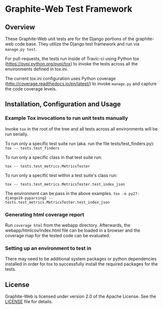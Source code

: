 # Graphite-Web Test Framework

## Overview

These Graphite-Web unit tests are for the Django portions of the graphite-web code base.  They utilize the Django test framework and run via `manage.py test`.

For pull-requests, the tests run inside of Travic-ci using Python tox (https://pypi.python.org/pypi/tox) to invoke the tests across all the environments defined in tox.ini.

The current tox.ini configuration uses Python coverage (http://coverage.readthedocs.io/en/latest/) to invoke `manage.py` and capture the code coverage levels.

## Installation, Configuration and Usage


### Example Tox invocations to run unit tests manually

Invoke `tox` in the root of the tree and all tests across all environments will be run serially.

To run only a specific test suite run (aka. run the file tests/test_finders.py):
`tox -- tests.test_finders`

To run only a specific class in that test suite run:

`tox -- tests.test_metrics.MetricsTester`

To run only a specific test within a test suite's class run:

`tox -- tests.test_metrics.MetricsTester.test_index_json`

The environment can be pass in the above examples.
`tox -e py27-django19-pyparsing2 -- tests.test_metrics.MetricsTester.test_index_json`

### Generating html coverage report

Run `coverage html` from the webapp directory.  Afterwards, the webapp/htmlcov/index.html file can be loaded in a browser and the coverage map for the tested code can be evaluated.

### Setting up an environment to test in
There may need to be additional system packages or python dependencies installed in order for tox to successfully install the required packages for the tests.


## License

Graphite-Web is licensed under version 2.0 of the Apache License. See the [LICENSE](https://github.com/graphite-project/graphite-web/blob/master/LICENSE) file for details.
